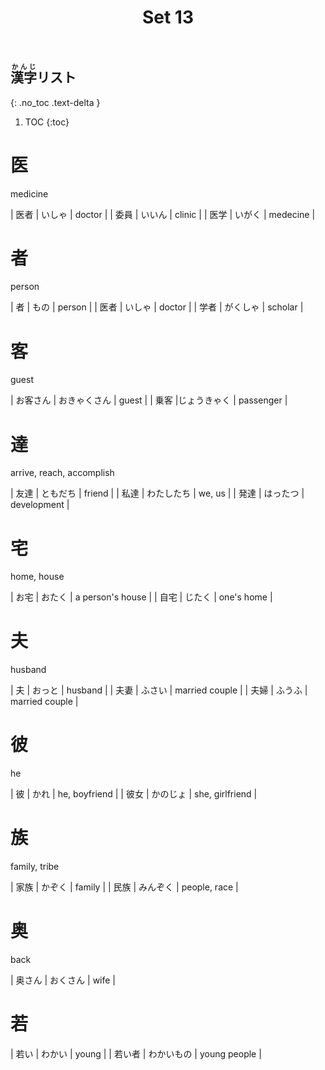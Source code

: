 ﻿---
layout: default
title: Set 13
parent: N4 Kanji List
grand_parent: <ruby>漢字<rt>かんじ</rt></ruby> Kanji
nav_order: 13
---

## <ruby>漢字<rt>かんじ</rt></ruby>リスト
{: .no_toc .text-delta }

1. TOC
{:toc}

# 医
medicine

| 医者 | いしゃ | doctor |
| 委員 | いいん | clinic |
| 医学 | いがく | medecine |

# 者
person

| 者 | もの | person |
| 医者 | いしゃ | doctor |
| 学者 | がくしゃ | scholar |

# 客
guest

| お客さん | おきゃくさん | guest |
| 乗客 |じょうきゃく | passenger |

# 達
arrive, reach, accomplish

| 友達 | ともだち | friend |
| 私達 | わたしたち | we, us |
| 発達 | はったつ | development |

# 宅
home, house

| お宅 | おたく | a person's house |
| 自宅 | じたく | one's home |

# 夫
husband

| 夫 | おっと | husband |
| 夫妻 | ふさい | married couple |
| 夫婦 | ふうふ | married couple |

# 彼
he

| 彼 | かれ | he, boyfriend |
| 彼女 | かのじょ | she, girlfriend |

# 族
family, tribe

| 家族 | かぞく | family |
| 民族 | みんぞく | people, race |

# 奥
back

| 奥さん | おくさん | wife |

# 若

| 若い | わかい | young |
| 若い者 | わかいもの | young people |
